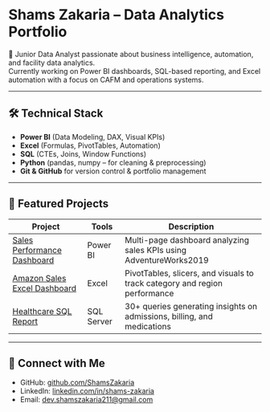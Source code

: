 # Shams Zakaria – Data Analytics Portfolio

🎯 Junior Data Analyst passionate about business intelligence, automation, and facility data analytics.  
Currently working on Power BI dashboards, SQL-based reporting, and Excel automation with a focus on CAFM and operations systems.  

---

## 🛠 Technical Stack

- **Power BI** (Data Modeling, DAX, Visual KPIs)
- **Excel** (Formulas, PivotTables, Automation)
- **SQL** (CTEs, Joins, Window Functions)
- **Python** (pandas, numpy – for cleaning & preprocessing)
- **Git & GitHub** for version control & portfolio management

---

## 📁 Featured Projects

| Project | Tools | Description |
|--------|-------|-------------|
| [Sales Performance Dashboard](link_here) | Power BI | Multi-page dashboard analyzing sales KPIs using AdventureWorks2019 |
| [Amazon Sales Excel Dashboard](link_here) | Excel | PivotTables, slicers, and visuals to track category and region performance |
| [Healthcare SQL Report](link_here) | SQL Server | 30+ queries generating insights on admissions, billing, and medications |

---

## 🔗 Connect with Me

- GitHub: [github.com/ShamsZakaria](https://github.com/ShamsZakaria)
- LinkedIn: [linkedin.com/in/shams-zakaria](https://www.linkedin.com/in/shams-zakaria/)
- Email: dev.shamszakaria211@gmail.com

